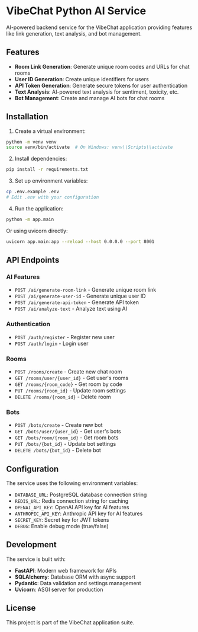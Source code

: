 # VibeChat Python AI Service

AI-powered backend service for the VibeChat application providing features like link generation, text analysis, and bot management.

## Features

- **Room Link Generation**: Generate unique room codes and URLs for chat rooms
- **User ID Generation**: Create unique identifiers for users
- **API Token Generation**: Generate secure tokens for user authentication
- **Text Analysis**: AI-powered text analysis for sentiment, toxicity, etc.
- **Bot Management**: Create and manage AI bots for chat rooms

## Installation

1. Create a virtual environment:
```bash
python -m venv venv
source venv/bin/activate  # On Windows: venv\\Scripts\\activate
```

2. Install dependencies:
```bash
pip install -r requirements.txt
```

3. Set up environment variables:
```bash
cp .env.example .env
# Edit .env with your configuration
```

4. Run the application:
```bash
python -m app.main
```

Or using uvicorn directly:
```bash
uvicorn app.main:app --reload --host 0.0.0.0 --port 8001
```

## API Endpoints

### AI Features
- `POST /ai/generate-room-link` - Generate unique room link
- `POST /ai/generate-user-id` - Generate unique user ID
- `POST /ai/generate-api-token` - Generate API token
- `POST /ai/analyze-text` - Analyze text using AI

### Authentication
- `POST /auth/register` - Register new user
- `POST /auth/login` - Login user

### Rooms
- `POST /rooms/create` - Create new chat room
- `GET /rooms/user/{user_id}` - Get user's rooms
- `GET /rooms/{room_code}` - Get room by code
- `PUT /rooms/{room_id}` - Update room settings
- `DELETE /rooms/{room_id}` - Delete room

### Bots
- `POST /bots/create` - Create new bot
- `GET /bots/user/{user_id}` - Get user's bots
- `GET /bots/room/{room_id}` - Get room bots
- `PUT /bots/{bot_id}` - Update bot settings
- `DELETE /bots/{bot_id}` - Delete bot

## Configuration

The service uses the following environment variables:

- `DATABASE_URL`: PostgreSQL database connection string
- `REDIS_URL`: Redis connection string for caching
- `OPENAI_API_KEY`: OpenAI API key for AI features
- `ANTHROPIC_API_KEY`: Anthropic API key for AI features
- `SECRET_KEY`: Secret key for JWT tokens
- `DEBUG`: Enable debug mode (true/false)

## Development

The service is built with:
- **FastAPI**: Modern web framework for APIs
- **SQLAlchemy**: Database ORM with async support
- **Pydantic**: Data validation and settings management
- **Uvicorn**: ASGI server for production

## License

This project is part of the VibeChat application suite.
